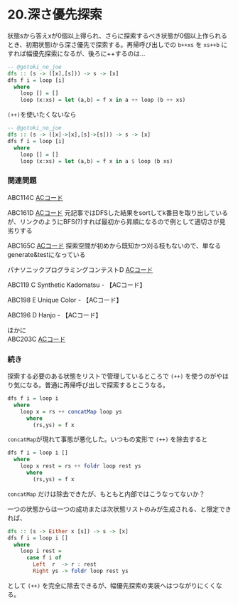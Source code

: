 # 20.深さ優先探索

状態sから答えxが0個以上得られ、さらに探索するべき状態が0個以上作られるとき、初期状態iから深さ優先で探索する。再帰呼び出しでの `b++xs` を `xs++b` にすれば幅優先探索になるが、後ろに++するのは…

```haskell
-- @gotoki_no_joe
dfs :: (s -> ([x],[s])) -> s -> [x]
dfs f i = loop [i]
  where
    loop [] = []
    loop (x:xs) = let (a,b) = f x in a ++ loop (b ++ xs)
```

`(++)`を使いたくないなら

```haskell
-- @gotoki_no_joe
dfs :: (s -> ([x]->[x],[s]->[s])) -> s -> [x]
dfs f i = loop [i]
  where
    loop [] = []
    loop (x:xs) = let (a,b) = f x in a $ loop (b xs)
```

### 関連問題

ABC114C [ACコード](https://atcoder.jp/contests/abc114/submissions/22947417)  
ABC161D [ACコード](https://atcoder.jp/contests/abc161/submissions/11538255) 元記事ではDFSした結果をsortしてk番目を取り出しているが、リンクのようにBFS\(?\)すれば最初から昇順になるので例として適切さが見劣りする  
ABC165C [ACコード](https://atcoder.jp/contests/abc165/submissions/12627062) 探索空間が初めから既知かつ刈る枝もないので、単なるgenerate&testになっている  
パナソニックプログラミングコンテストD [ACコード](https://atcoder.jp/contests/panasonic2020/submissions/22948106)  
ABC119 C Synthetic Kadomatsu - 【ACコード】  
ABC198 E Unique Color - 【ACコード】  
ABC196 D Hanjo - 【ACコード】

ほかに  
ABC203C [ACコード](https://atcoder.jp/contests/abc203/submissions/23390004)

### 続き

探索する必要のある状態をリストで管理しているところで `(++)` を使うのがやはり気になる。普通に再帰呼び出しで探索するとこうなる。

```haskell
dfs f i = loop i
  where
    loop x = rs ++ concatMap loop ys
      where
        (rs,ys) = f x
```

`concatMap`が現れて事態が悪化した。いつもの変形で `(++)` を除去すると

```haskell
dfs f i = loop i []
  where
    loop x rest = rs ++ foldr loop rest ys
      where
        (rs,ys) = f x
```

`concatMap` だけは除去できたが、もともと内部ではこうなってないか？

一つの状態からは一つの成功または次状態リストのみが生成される、と限定できれば、

```haskell
dfs :: (s -> Either x [s]) -> s -> [x]
dfs f i = loop i []
  where
    loop i rest =
      case f i of
        Left  r  -> r : rest
        Right ys -> foldr loop rest ys
```

として `(++)` を完全に除去できるが、幅優先探索の実装へはつながりにくくなる。

